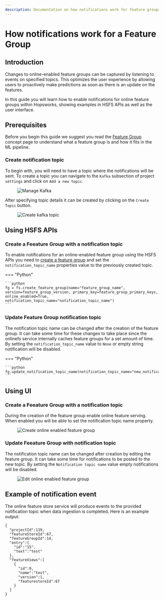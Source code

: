 ```yaml
---
description: Documentation on how notifications work for feature groups in Hopsworks.
---
```


# How notifications work for a Feature Group

## Introduction

Changes to online-enabled feature groups can be captured by listening to events on specified topics.
This optimizes the user experience by allowing users to proactively make predictions as soon as there is an update on the features.

In this guide you will learn how to enable notifications for online feature groups within Hopsworks, showing examples in HSFS APIs as well as the user interface.

## Prerequisites

Before you begin this guide we suggest you read the [Feature Group](../../../concepts/fs/feature_group/fg_overview.md) concept page to understand what a feature group is and how it fits in the ML pipeline.

### Create notification topic

To begin with, you will need to have a topic where the notifications will be sent.
To create a topic you can navigate to the `Kafka` subsection of project `settings` and click on `Add a new topic`.

<p align="center">
  <figure>
    <img src="../../../../assets/images/guides/feature_group/manage_kafka.png" alt="Manage Kafka">
  </figure>
</p>

After specifying topic details it can be created by clicking on the `Create Topic` button.

<p align="center">
  <figure>
    <img src="../../../../assets/images/guides/feature_group/create_kafka_topic.png" alt="Create kafka topic">
  </figure>
</p>

## Using HSFS APIs

### Create a Feeature Group with a notification topic

To enable notifications for an online-enabled feature group using the HSFS APIs you need to [create a feature group](./create.md) and set the `notification_topic_name` properties value to the previously created topic.

=== "Python"

    ```python
    fg = fs.create_feature_group(name="feature_group_name", version=feature_group_version, primary_key=feature_group_primary_keys, online_enabled=True, notification_topic_name="notification_topic_name")
    ```

### Update Feature Group notification topic

The notification topic name can be changed after the creation of the feature group.
It can take some time for these changes to take place since the onlinefs service internally caches feature groups for a set amount of time.
By setting the `notification_topic_name` value to `None` or empty string notification will be disabled.

=== "Python"

    ```python
    fg.update_notification_topic_name(notification_topic_name="new_notification_topic_name")
    ```

## Using UI

### Create a Feeature Group with a notification topic

During the creation of the feature group enable online feature serving.
When enabled you will be able to set the notification topic name property.

<p align="center">
  <figure>
    <img src="../../../../assets/images/guides/feature_group/create_online_enabled_feature_group.png" alt="Create online enabled feature group">
  </figure>
</p>

### Update Feeature Group with notification topic

The notification topic name can be changed after creation by editing the feature group.
It can take some time for notifications to be posted to the new topic.
By setting the `Notification topic name` value empty notifications will be disabled.

<p align="center">
  <figure>
    <img src="../../../../assets/images/guides/feature_group/edit_online_enabled_feature_group.png" alt="Edit online enabled feature group">
  </figure>
</p>

## Example of notification event

The online feature store service will produce events to the provided notification topic when data ingestion is completed.
Here is an example output:

```
{
  "projectId":119,
  "featureStoreId":67,
  "featureGroupId":14,
  "entry":{
    "id":"15",
    "text":"test"
  },
  "featureViews":[
    {
      "id":9,
      "name":"test",
      "version":1,
      "featurestoreId":67
    }
  ]
}
```